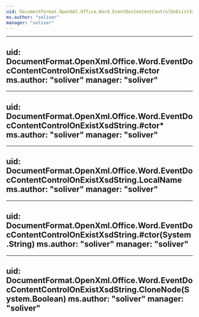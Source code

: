 ```yaml
---
uid: DocumentFormat.OpenXml.Office.Word.EventDocContentControlOnExistXsdString
ms.author: "soliver"
manager: "soliver"
---
```


---
uid: DocumentFormat.OpenXml.Office.Word.EventDocContentControlOnExistXsdString.#ctor
ms.author: "soliver"
manager: "soliver"
---

---
uid: DocumentFormat.OpenXml.Office.Word.EventDocContentControlOnExistXsdString.#ctor*
ms.author: "soliver"
manager: "soliver"
---

---
uid: DocumentFormat.OpenXml.Office.Word.EventDocContentControlOnExistXsdString.LocalName
ms.author: "soliver"
manager: "soliver"
---

---
uid: DocumentFormat.OpenXml.Office.Word.EventDocContentControlOnExistXsdString.#ctor(System.String)
ms.author: "soliver"
manager: "soliver"
---

---
uid: DocumentFormat.OpenXml.Office.Word.EventDocContentControlOnExistXsdString.CloneNode(System.Boolean)
ms.author: "soliver"
manager: "soliver"
---
